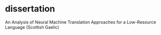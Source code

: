 # dissertation
An Analysis of Neural Machine Translation Approaches for a Low-Resource Language (Scottish Gaelic)
